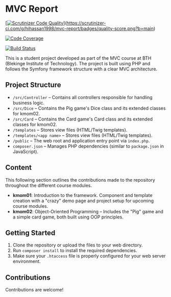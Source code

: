 # MVC Report

[[![Scrutinizer Code Quality](https://scrutinizer-ci.com/g/hihassan1998/mvc-report/badges/quality-score.png?b=main)](https://scrutinizer-ci.com/g/hihassan1998/mvc-report/?branch=main)](https://scrutinizer-ci.com/g/hihassan1998/mvc-report/badges/quality-score.png?b=main)

[![Code Coverage](https://scrutinizer-ci.com/g/hihassan1998/mvc-report/badges/coverage.png?b=main)](https://scrutinizer-ci.com/g/hihassan1998/mvc-report/?branch=main)

[![Build Status](https://scrutinizer-ci.com/g/hihassan1998/mvc-report/badges/build.png?b=main)](https://scrutinizer-ci.com/g/hihassan1998/mvc-report/build-status/main)

This is a student project developed as part of the MVC course at BTH (Blekinge Institute of Technology). The project is built using PHP and follows the Symfony framework structure with a clear MVC architecture.

## Project Structure

- `/src/Controller` – Contains all controllers responsible for handling business logic.
- `/src/Dice` – Contains the Pig game's Dice class and its extended classes for kmom02.
- `/src/Card` – Contains the Card game's Card class and its extended classes for kmom02.
- `/templates` – Stores view files (HTML/Twig templates).
- `/templates/<app name>` – Stores view files (HTML/Twig templates).
- `/public` – The web root and application entry point via `index.php`.
- `composer.json` – Manages PHP dependencies (similar to `package.json` in JavaScript).

## Content
This following section outlines the contributions made to the repository throughout the different course modules.

- **kmom01**: Introduction to the framework. Component and template creation with a "crazy" demo page and project setup for upcoming course modules.
- **kmom02**: Object-Oriented Programming – Includes the "Pig" game and a simple card game, both built using OOP principles.

## Getting Started

1. Clone the repository or upload the files to your web directory.
2. Run `composer install` to install the required dependencies.
3. Make sure your `.htaccess` file is properly configured for your web server environment.


## Contributions

Contributions are welcome! 
